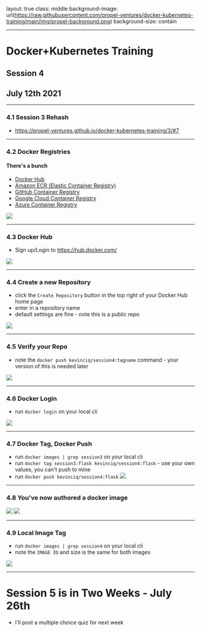 layout: true
class: middle
background-image: url(https://raw.githubusercontent.com/propel-ventures/docker-kubernetes-training/main/img/propel-background.png)
background-size: contain

---

# Docker+Kubernetes Training
## Session 4
## July 12th 2021

---

### 4.1 Session 3 Rehash

- https://propel-ventures.github.io/docker-kubernetes-training/3/#7
---

### 4.2 Docker Registries

#### There's a bunch

- [Docker Hub](https://hub.docker.com/)
- [Amazon ECR (Elastic Container Registry)](https://ghcr.io)
- [GitHub Container Registry](https://aws.amazon.com/ecr/)
- [Google Cloud Container Registry](https://cloud.google.com/container-registry)
- [Azure Container Registry](https://azure.microsoft.com/en-us/services/container-registry/)

![](https://raw.githubusercontent.com/propel-ventures/docker-kubernetes-training/main/img/docker.registry.jpg)

---

### 4.3 Docker Hub

- Sign up/Login to https://hub.docker.com/

![](https://raw.githubusercontent.com/propel-ventures/docker-kubernetes-training/main/img/docker.hub.png)

---

### 4.4 Create a new Repository

- click the `Create Repository` button in the top right of your Docker Hub home page
- enter in a repository name
- default settings are fine - note this is a public repo

![](https://raw.githubusercontent.com/propel-ventures/docker-kubernetes-training/main/img/docker.create.png)

---

### 4.5 Verify your Repo

- note the `docker push kevinciq/session4:tagname` command - your version of this is needed later

![](https://raw.githubusercontent.com/propel-ventures/docker-kubernetes-training/main/img/docker.create.push.png)

---

### 4.6 Docker Login

- run `docker login` on your local cli

![](https://raw.githubusercontent.com/propel-ventures/docker-kubernetes-training/main/img/docker.login.png)

---

### 4.7 Docker Tag, Docker Push

- run `docker images | grep session3` on your local cli
- run `docker tag session3:flask kevinciq/session4:flask` - use your own values, you can't push to mine
- run `docker push kevinciq/session4:flask`
![](https://raw.githubusercontent.com/propel-ventures/docker-kubernetes-training/main/img/docker.pushing.png)

---

### 4.8 You've now authored a docker image

![](https://raw.githubusercontent.com/propel-ventures/docker-kubernetes-training/main/img/docker.pushed.png)
![](https://raw.githubusercontent.com/propel-ventures/docker-kubernetes-training/main/img/docker.pushed.hub.png)

---

### 4.9 Local Image Tag

- run `docker images | grep session4` on your local cli
- note the `IMAGE ID` and size is the same for both images

![](https://raw.githubusercontent.com/propel-ventures/docker-kubernetes-training/main/img/docker.pushed.local.png)

---

# Session 5 is in Two Weeks - July 26th

- I'll post a multiple choice quiz for next week
